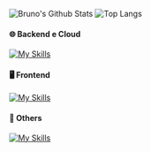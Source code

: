 ![Bruno's Github Stats](https://github-readme-stats.vercel.app/api?username=brunoaseff&show_icons=true&bg_color=00000000&hide_border=true&theme=holi)
![Top Langs](https://github-readme-stats.vercel.app/api/top-langs/?username=brunoaseff&size_weight=0.5&count_weight=0.5&bg_color=00000000&hide_border=true&layout=compact&theme=holi)

#### 🌐 Backend e Cloud  
[![My Skills](https://skillicons.dev/icons?i=js,ts,nodejs,postgres,aws,docker,prisma,express,nextjs)](https://skillicons.dev)  

#### 🖥️ Frontend  
[![My Skills](https://skillicons.dev/icons?i=html,css,react,vue,nuxt,tailwindcss)](https://skillicons.dev)  

#### 📌 Others  
[![My Skills](https://skillicons.dev/icons?i=cpp,vitest,git,linux)](https://skillicons.dev)  

